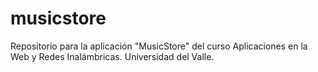 musicstore
==========

Repositorio para la aplicación "MusicStore" del curso Aplicaciones en la Web y Redes Inalámbricas. Universidad del Valle.